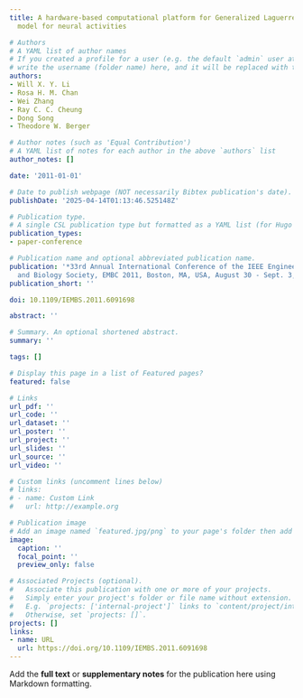 ```yaml
---
title: A hardware-based computational platform for Generalized Laguerre-Volterra MIMO
  model for neural activities

# Authors
# A YAML list of author names
# If you created a profile for a user (e.g. the default `admin` user at `content/authors/admin/`), 
# write the username (folder name) here, and it will be replaced with their full name and linked to their profile.
authors:
- Will X. Y. Li
- Rosa H. M. Chan
- Wei Zhang
- Ray C. C. Cheung
- Dong Song
- Theodore W. Berger

# Author notes (such as 'Equal Contribution')
# A YAML list of notes for each author in the above `authors` list
author_notes: []

date: '2011-01-01'

# Date to publish webpage (NOT necessarily Bibtex publication's date).
publishDate: '2025-04-14T01:13:46.525148Z'

# Publication type.
# A single CSL publication type but formatted as a YAML list (for Hugo requirements).
publication_types:
- paper-conference

# Publication name and optional abbreviated publication name.
publication: '*33rd Annual International Conference of the IEEE Engineering in Medicine
  and Biology Society, EMBC 2011, Boston, MA, USA, August 30 - Sept. 3, 2011*'
publication_short: ''

doi: 10.1109/IEMBS.2011.6091698

abstract: ''

# Summary. An optional shortened abstract.
summary: ''

tags: []

# Display this page in a list of Featured pages?
featured: false

# Links
url_pdf: ''
url_code: ''
url_dataset: ''
url_poster: ''
url_project: ''
url_slides: ''
url_source: ''
url_video: ''

# Custom links (uncomment lines below)
# links:
# - name: Custom Link
#   url: http://example.org

# Publication image
# Add an image named `featured.jpg/png` to your page's folder then add a caption below.
image:
  caption: ''
  focal_point: ''
  preview_only: false

# Associated Projects (optional).
#   Associate this publication with one or more of your projects.
#   Simply enter your project's folder or file name without extension.
#   E.g. `projects: ['internal-project']` links to `content/project/internal-project/index.md`.
#   Otherwise, set `projects: []`.
projects: []
links:
- name: URL
  url: https://doi.org/10.1109/IEMBS.2011.6091698
---
```


Add the **full text** or **supplementary notes** for the publication here using Markdown formatting.

